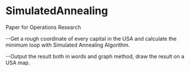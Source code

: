 # SimulatedAnnealing
Paper for Operations Research

--Get a rough coordinate of every capital in the USA and calculate the minimum loop with Simulated Annealing Algorithm.

--Output the result both in words and graph method, draw the result on a USA map.

